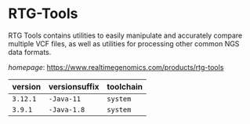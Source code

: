 # RTG-Tools

RTG Tools contains utilities to easily manipulate and accurately compare multiple VCF files,  as well as utilities for processing other common NGS data formats.

*homepage*: <https://www.realtimegenomics.com/products/rtg-tools>

version | versionsuffix | toolchain
--------|---------------|----------
``3.12.1`` | ``-Java-11`` | ``system``
``3.9.1`` | ``-Java-1.8`` | ``system``
